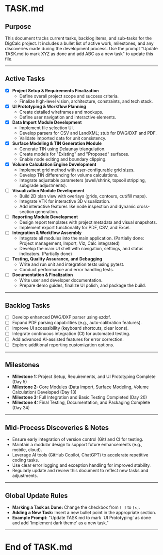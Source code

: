 # TASK.md

## Purpose
This document tracks current tasks, backlog items, and sub-tasks for the DigCalc project. It includes a bullet list of active work, milestones, and any discoveries made during the development process. Use the prompt "Update TASK.md to mark XYZ as done and add ABC as a new task" to update this file.

---

## Active Tasks
- [x] **Project Setup & Requirements Finalization**
  - Define overall project scope and success criteria.
  - Finalize high-level vision, architecture, constraints, and tech stack.
- [x] **UI Prototyping & Workflow Planning**
  - Create detailed wireframes and mockups.
  - Define user navigation and interactive elements.
- [x] **Data Import Module Development**
  - Implement file selection UI.
  - Develop parsers for CSV and LandXML; stub for DWG/DXF and PDF.
  - Validate imported data for unit consistency.
- [x] **Surface Modeling & TIN Generation Module**
  - Generate TIN using Delaunay triangulation.
  - Create models for "Existing" and "Proposed" surfaces.
  - Enable node editing and boundary clipping.
- [x] **Volume Calculation Engine Development**
  - Implement grid method with user-configurable grid sizes.
  - Develop TIN differencing for volume calculations.
  - Integrate adjustable parameters (swell/shrink, topsoil stripping, subgrade adjustments).
- [ ] **Visualization Module Development**
  - Build 2D plan view with overlays (grids, contours, cut/fill maps).
  - Integrate VTK for interactive 3D visualization.
  - Add interactive features like node inspection and dynamic cross-section generation.
- [ ] **Reporting Module Development**
  - Design report templates with project metadata and visual snapshots.
  - Implement export functionality for PDF, CSV, and Excel.
- [ ] **Integration & Workflow Assembly**
  - Integrate all modules into the main application. (Partially done: Project management, Import, Viz, Calc integrated)
  - Develop the main UI shell with navigation, settings, and status indicators. (Partially done)
- [ ] **Testing, Quality Assurance, and Debugging**
  - Write and run unit and integration tests using pytest.
  - Conduct performance and error handling tests.
- [ ] **Documentation & Finalization**
  - Write user and developer documentation.
  - Prepare demo guides, finalize UI polish, and package the build.

---

## Backlog Tasks
- [ ] Develop enhanced DWG/DXF parser using ezdxf.
- [ ] Expand PDF parsing capabilities (e.g., auto-calibration features).
- [ ] Improve UI accessibility (keyboard shortcuts, clear icons).
- [ ] Integrate continuous integration (CI) for automated testing.
- [ ] Add advanced AI-assisted features for error correction.
- [ ] Explore additional reporting customization options.

---

## Milestones
- **Milestone 1:** Project Setup, Requirements, and UI Prototyping Complete (Day 5)
- **Milestone 2:** Core Modules (Data Import, Surface Modeling, Volume Calculation) Developed (Day 13)
- **Milestone 3:** Full Integration and Basic Testing Completed (Day 20)
- **Milestone 4:** Final Testing, Documentation, and Packaging Complete (Day 24)

---

## Mid-Process Discoveries & Notes
- Ensure early integration of version control (Git) and CI for testing.
- Maintain a modular design to support future enhancements (e.g., mobile, cloud).
- Leverage AI tools (GitHub Copilot, ChatGPT) to accelerate repetitive coding tasks.
- Use clear error logging and exception handling for improved stability.
- Regularly update and review this document to reflect new tasks and adjustments.

---

## Global Update Rules
- **Marking a Task as Done:** Change the checkbox from `[ ]` to `[x]`.
- **Adding a New Task:** Insert a new bullet point in the appropriate section.
- **Example Prompt:** "Update TASK.md to mark 'UI Prototyping' as done and add 'Implement dark theme' as a new task."

---

# End of TASK.md

